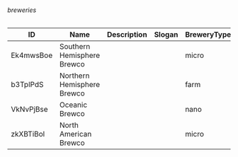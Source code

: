 ###### breweries
| ID         | Name                       | Description | Slogan | BreweryType  | Latitude  | Longitude  |
|------------|----------------------------|-------------|--------|--------------|-----------|------------|
| Ek4mwsBoe  | Southern Hemisphere Brewco |             |        | micro        | 39.923429 | -86.149979 |
| b3TplPdS   | Northern Hemisphere Brewco |             |        | farm         | 39.899728 | -86.055565 |
| VkNvPjBse  | Oceanic Brewco             |             |        | nano         | 39.824688 | -86.157746 |
| zkXBTiBol  | North American Brewco      |             |        | micro        | 39.835432 | -86.034279 |

